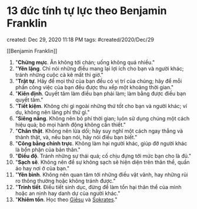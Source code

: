 ---
---

# 13 đức tính tự lực theo Benjamin Franklin

created: Dec 29, 2020 11:18 PM
tags: #created/2020/Dec/29

[[Benjamin Franklin]]

1.  "**Chừng mực**. Ăn không tới chán; uống không quá nhiều."
2.  "**Yên lặng**. Chỉ nói những điều mang lại lợi ích cho bạn và người khác; tránh những cuộc cà kê mất thì giờ."
3.  "**Trật tự**. Hãy để mọi thứ của bạn đều có vị trí của chúng; hãy để mỗi phần công việc của bạn đều được thu xếp một khoảng thời gian."
4.  "**Kiên định**. Quyết tâm làm điều bạn phải làm; làm bằng được điều bạn quyết tâm."
5.  "**Tiết kiệm**. Không chi gì ngoài những thứ tốt cho bạn và người khác; ví dụ, không nên lãng phí thứ gì."
6.  "**Siêng năng**. Không nên bỏ phí thời gian; luôn sử dụng chúng một cách hiệu quả; bỏ mọi hành động không cần thiết."
7.  "**Chân thật**. Không nên lừa dối; hãy suy nghĩ một cách ngay thẳng và thành thật, và, nếu bạn nói, hãy nói điều bạn biết."
8.  "**Công bằng chính trực**. Không làm hại người khác, giúp đỡ người khác là bổn phận của bản thân."
9.  "**Điều độ**. Tránh những sự thái quá; cố chịu đựng tới mức bạn cho là đủ."
10.  "**Sạch sẽ**. Không nên để sự không sạch sẽ hiện diện trên thân thể, quần áo hay nơi ở của bạn."
11.  "**Yên bình**. Không nên quan tâm tới những điều vặt vãnh, hay những rủi ro thông thường hoặc không tránh được."
12.  "**Trinh tiết**. Điều tiết sinh dục, đừng để làm tổn hại thân thể của mình hoặc an ninh hay danh dự của người khác."
13.  "**Khiêm tốn**. Học theo [Giêsu](https://vi.wikipedia.org/wiki/Gi%C3%AA-su "Giê-su") và [Sokrates](https://vi.wikipedia.org/wiki/Sokrates "Sokrates")."